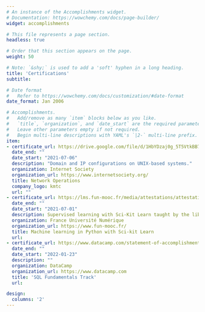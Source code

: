 ```yaml
---
# An instance of the Accomplishments widget.
# Documentation: https://wowchemy.com/docs/page-builder/
widget: accomplishments

# This file represents a page section.
headless: true

# Order that this section appears on the page.
weight: 50

# Note: `&shy;` is used to add a 'soft' hyphen in a long heading.
title: 'Certifications'
subtitle:

# Date format
#   Refer to https://wowchemy.com/docs/customization/#date-format
date_format: Jan 2006

# Accomplishments.
#   Add/remove as many `item` blocks below as you like.
#   `title`, `organization`, and `date_start` are the required parameters.
#   Leave other parameters empty if not required.
#   Begin multi-line descriptions with YAML's `|2-` multi-line prefix.
item:
- certificate_url: https://drive.google.com/file/d/1HbYDzaj0g_5T5VtkBB7owFckeHO_GKqm/view
  date_end: ""
  date_start: "2021-07-06"
  description: "Domain and IP configurations on UNIX-based systems."
  organization: Internet Society
  organization_url: https://www.internetsociety.org/ 
  title: Network Operations
  company_logo: kmtc
  url: ""
- certificate_url: https://lms.fun-mooc.fr/media/attestations/attestation_suivi_course-v1:inria+41026+session01_0af1df879f4467b30bf2d4daa5707fe0.pdf
  date_end: ""
  date_start: "2021-07-01"
  description: Supervised learning with Sci-Kit Learn taught by the library's core developers.
  organization: France Université Numérique 
  organization_url: https://www.fun-mooc.fr/
  title: Machine learning in Python with Sci-kit Learn
  url: 
- certificate_url: https://www.datacamp.com/statement-of-accomplishment/track/792fbd441bd18df6d0c31836746d7c0d11c4e5b7
  date_end: ""
  date_start: "2022-01-23"
  description: ""
  organization: DataCamp
  organization_url: https://www.datacamp.com
  title: 'SQL Fundamentals Track'
  url: 

design:
  columns: '2' 
---
```

